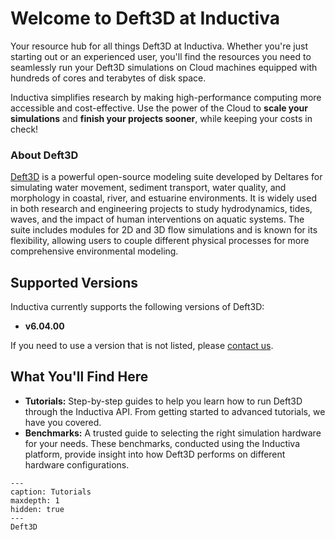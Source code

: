 # Welcome to Deft3D at Inductiva
Your resource hub for all things Deft3D at Inductiva. Whether you're just
starting out or an experienced user, you'll find the resources you need to
seamlessly run your Deft3D simulations on Cloud machines equipped with hundreds
of cores and terabytes of disk space.

Inductiva simplifies research by making high-performance computing more
accessible and cost-effective. Use the power of the Cloud to
**scale your simulations** and **finish your projects sooner**, while keeping
your costs in check!

<h3>About Deft3D</h3>

[Deft3D](https://oss.deltares.nl/web/delft3d) is a powerful open-source modeling
suite developed by Deltares for simulating water movement, sediment transport,
water quality, and morphology in coastal, river, and estuarine environments. It
is widely used in both research and engineering projects to study hydrodynamics,
tides, waves, and the impact of human interventions on aquatic systems. The
suite includes modules for 2D and 3D flow simulations and is known for its
flexibility, allowing users to couple different physical processes for more
comprehensive environmental modeling.

## Supported Versions
Inductiva currently supports the following versions of Deft3D:
- **v6.04.00**

If you need to use a version that is not listed, please [contact us](mailto:support@inductiva.ai).

## What You'll Find Here
- **Tutorials:** Step-by-step guides to help you learn how to run Deft3D through
the Inductiva API. From getting started to advanced tutorials, we have you covered.
- **Benchmarks:** A trusted guide to selecting the right simulation hardware for
your needs. These benchmarks, conducted using the Inductiva platform, provide
insight into how Deft3D performs on different hardware configurations.

```{toctree}
---
caption: Tutorials
maxdepth: 1
hidden: true
---
Deft3D
```

